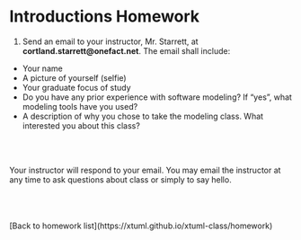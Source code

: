 # Introductions Homework

1. Send an email to your instructor, Mr. Starrett, at __cortland.starrett@onefact.net__.  The email shall include:
  * Your name
  * A picture of yourself (selfie)
  * Your graduate focus of study
  * Do you have any prior experience with software modeling?  If “yes”, what modeling tools have you used?
  * A description of why you chose to take the modeling class.  What interested you about this class?

 
<br/>
<br/>


Your instructor will respond to your email.  You may email the instructor at any time to ask questions about class or simply to say hello.

<br/>
<br/>
<br/>
[Back to homework list](https://xtuml.github.io/xtuml-class/homework)  
